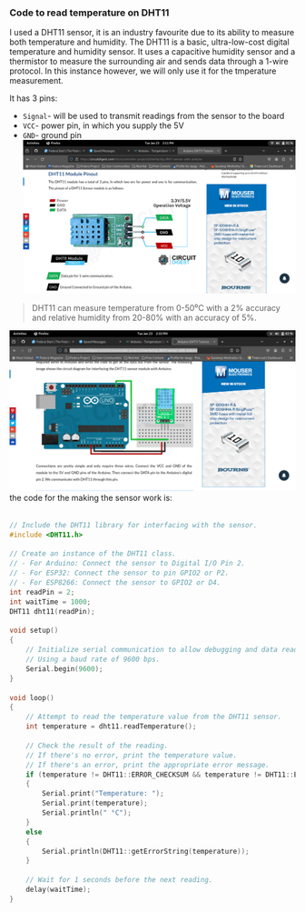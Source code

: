 ### Code to read temperature on DHT11

I used a DHT11 sensor, it is an industry favourite due to its ability to measure both temperature and humidity. The DHT11 is a basic, ultra-low-cost digital temperature and humidity sensor. It uses a capacitive humidity sensor and a thermistor to measure the surrounding air and sends data through a 1-wire protocol. In this instance however, we will only use it for the tmperature measurement.

It has 3 pins:
+ `Signal`- will be used to transmit readings from the sensor to the board
+ `VCC`- power pin, in which you supply the 5V
+ `GND`- ground pin 
![The DHT11 sensor](images/dht11_sensor.png)

> DHT11 can measure temperature from 0-50⁰C with a 2% accuracy and relative humidity from 20-80% with an accuracy of 5%.


![DHT11 sensor and the arduino mcu](/images/dht11_sensor_and_arduino.png)
the code for the making the sensor work is:
```C++

// Include the DHT11 library for interfacing with the sensor.
#include <DHT11.h>

// Create an instance of the DHT11 class.
// - For Arduino: Connect the sensor to Digital I/O Pin 2.
// - For ESP32: Connect the sensor to pin GPIO2 or P2.
// - For ESP8266: Connect the sensor to GPIO2 or D4.
int readPin = 2;
int waitTime = 1000;
DHT11 dht11(readPin);

void setup()
{
    // Initialize serial communication to allow debugging and data readout.
    // Using a baud rate of 9600 bps.
    Serial.begin(9600);
}

void loop()
{
    // Attempt to read the temperature value from the DHT11 sensor.
    int temperature = dht11.readTemperature();

    // Check the result of the reading.
    // If there's no error, print the temperature value.
    // If there's an error, print the appropriate error message.
    if (temperature != DHT11::ERROR_CHECKSUM && temperature != DHT11::ERROR_TIMEOUT)
    {
        Serial.print("Temperature: ");
        Serial.print(temperature);
        Serial.println(" °C");
    }
    else
    {
        Serial.println(DHT11::getErrorString(temperature));
    }

    // Wait for 1 seconds before the next reading.
    delay(waitTime);
}


```